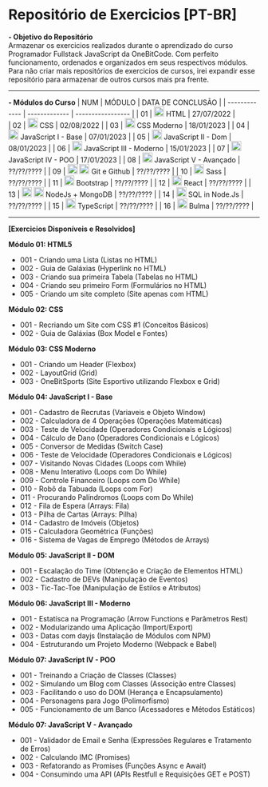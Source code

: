 # Repositório de Exercicios [PT-BR]

**- Objetivo do Repositório**<br>
Armazenar os exercicios realizados durante o aprendizado do curso Programador Fullstack JavaScript da OneBitCode. Com perfeito funcionamento, ordenados e organizados em seus respectivos módulos. Para não criar mais repositórios de exercicios de cursos, irei expandir esse repositório para armazenar de outros cursos mais pra frente.

<hr>

**- Módulos do Curso**
| NUM           | MÓDULO             | DATA DE CONCLUSÃO |
| ------------- | -------------      | ----------------- |
| 01            | <img src="https://cdn.jsdelivr.net/gh/devicons/devicon/icons/html5/html5-original.svg" height='20' width='20'/> HTML               | 27/07/2022        |                   
| 02            | <img src="https://cdn.jsdelivr.net/gh/devicons/devicon/icons/css3/css3-original.svg" height='20' width='20'/> CSS                | 02/08/2022        |
| 03            | <img src="https://cdn.jsdelivr.net/gh/devicons/devicon/icons/css3/css3-original.svg" height='20' width='20'/> CSS Moderno        | 18/01/2023        | 
| 04            | <img src="https://cdn.jsdelivr.net/gh/devicons/devicon/icons/javascript/javascript-original.svg" height='20' width='20'/>  JavaScript I - Base       | 07/01/2023        |
| 05            | <img src="https://cdn.jsdelivr.net/gh/devicons/devicon/icons/javascript/javascript-original.svg" height='20' width='20'/>  JavaScript II - Dom      | 08/01/2023        | 
| 06            | <img src="https://cdn.jsdelivr.net/gh/devicons/devicon/icons/javascript/javascript-original.svg" height='20' width='20'/>  JavaScript III - Moderno     | 15/01/2023       | 
| 07            | <img src="https://cdn.jsdelivr.net/gh/devicons/devicon/icons/javascript/javascript-original.svg" height='20' width='20'/>  JavaScript IV - POO    | 17/01/2023       | 
| 08            | <img src="https://cdn.jsdelivr.net/gh/devicons/devicon/icons/javascript/javascript-original.svg" height='20' width='20'/>  JavaScript V - Avançado    | ??/??/????       |
| 09            | <img src="https://cdn.jsdelivr.net/gh/devicons/devicon/icons/git/git-original.svg" height='20' width='20'/>  <img src="https://cdn.jsdelivr.net/gh/devicons/devicon/icons/github/github-original.svg" height='20' width='20'/> Git e Github    | ??/??/????       |
| 10            | <img src="https://cdn.jsdelivr.net/gh/devicons/devicon/icons/sass/sass-original.svg" height='20' width='20'/>  Sass    | ??/??/????       |
| 11            | <img src="https://cdn.jsdelivr.net/gh/devicons/devicon/icons/bootstrap/bootstrap-original.svg" height='20' width='20'/>  Bootstrap    | ??/??/????       |
| 12            | <img src="https://cdn.jsdelivr.net/gh/devicons/devicon/icons/react/react-original.svg" height='20' width='20'/>  React    | ??/??/????       |
| 13            | <img src="https://cdn.jsdelivr.net/gh/devicons/devicon/icons/nodejs/nodejs-original.svg" height='20' width='20'/> <img src="https://cdn.jsdelivr.net/gh/devicons/devicon/icons/mongodb/mongodb-original.svg" height='20' width='20'/> NodeJs + MongoDB    | ??/??/????       |
| 14            | <img src="https://cdn.jsdelivr.net/gh/devicons/devicon/icons/sequelize/sequelize-original.svg" height='20' width='20'/>  SQL in Node.Js    | ??/??/????       |
| 15            | <img src="https://cdn.jsdelivr.net/gh/devicons/devicon/icons/typescript/typescript-original.svg" height='20' width='20'/>  TypeScript    | ??/??/????       |
| 16            | <img src="https://cdn.jsdelivr.net/gh/devicons/devicon/icons/bulma/bulma-plain.svg" height='20' width='20'/>  Bulma    | ??/??/????       |

<hr>

**[Exercicios Disponíveis e Resolvidos]**

**Módulo 01: HTML5**
  - 001 - Criando uma Lista (Listas no HTML)
  - 002 - Guia de Galáxias (Hyperlink no HTML)
  - 003 - Criando sua primeira Tabela (Tabelas no HTML)
  - 004 - Criando seu primeiro Form (Formulários no HTML)
  - 005 - Criando um site completo (Site apenas com HTML)

**Módulo 02: CSS**
  - 001 - Recriando um Site com CSS #1 (Conceitos Básicos)
  - 002 - Guia de Galáxias (Box Model e Fontes)

**Módulo 03: CSS Moderno**
  - 001 - Criando um Header (Flexbox)
  - 002 - LayoutGrid (Grid)
  - 003 - OneBitSports (Site Esportivo utilizando Flexbox e Grid)

**Módulo 04: JavaScript I - Base**
  - 001 - Cadastro de Recrutas (Variaveis e Objeto Window)
  - 002 - Calculadora de 4 Operações (Operações Matemáticas)
  - 003 - Teste de Velocidade (Operadores Condicionais e Lógicos)
  - 004 - Cálculo de Dano (Operadores Condicionais e Lógicos)
  - 005 - Conversor de Medidas (Switch Case)
  - 006 - Teste de Velocidade (Operadores Condicionais e Lógicos)
  - 007 - Visitando Novas Cidades (Loops com While)
  - 008 - Menu Interativo (Loops com Do While)
  - 009 - Controle Financeiro (Loops com Do While)
  - 010 - Robô da Tabuada (Loops com For)
  - 011 - Procurando Palíndromos (Loops com Do While)
  - 012 - Fila de Espera (Arrays: Fila)
  - 013 - Pilha de Cartas (Arrays: Pilha)
  - 014 - Cadastro de Imóveis (Objetos) 
  - 015 - Calculadora Geométrica (Funções)
  - 016 - Sistema de Vagas de Emprego (Métodos de Arrays)

**Módulo 05: JavaScript II - DOM**
  - 001 - Escalação do Time (Obtenção e Criação de Elementos HTML)
  - 002 - Cadastro de DEVs (Manipulação de Eventos)
  - 003 - Tic-Tac-Toe (Manipulação de Estilos e Atributos)

**Módulo 06: JavaScript III - Moderno**
  - 001 - Estatísca na Programação (Arrow Functions e Parâmetros Rest)
  - 002 - Modularizando uma Aplicação (Import/Export)
  - 003 - Datas com dayjs (Instalação de Módulos com NPM)
  - 004 - Estruturando um Projeto Moderno (Webpack e Babel)

**Módulo 07: JavaScript IV - POO**
  - 001 - Treinando a Criação de Classes (Classes)
  - 002 - Simulando um Blog com Classes (Associção entre Classes)
  - 003 - Facilitando o uso do DOM (Herança e Encapsulamento)
  - 004 - Personagens para Jogo (Polimorfismo)
  - 005 - Funcionamento de um Banco (Acessadores e Métodos Estáticos)

**Módulo 07: JavaScript V - Avançado**
  - 001 - Validador de Email e Senha (Expressões Regulares e Tratamento de Erros)
  - 002 - Calculando IMC (Promises)
  - 003 - Refatorando as Promises (Funções Async e Await)
  - 004 - Consumindo uma API (APIs Restfull e Requisições GET e POST)
